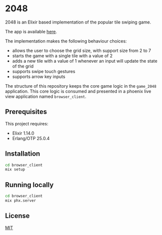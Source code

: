 # 2048

2048 is an Elixir based implementation of the popular tile swiping game.

The app is available [here](https://divine-grass-2423.fly.dev/).

The implementation makes the following behaviour choices:
 - allows the user to choose the grid size, with support size from 2 to 7
 - starts the game with a single tile with a value of 2
 - adds a new tile with a value of 1 whenever an input will update the state of the grid
 - supports swipe touch gestures
 - supports arrow key inputs

The structure of this repository keeps the core game logic in the `game_2048` application. This core logic is consumed and presented in a phoenix live view application named `browser_client`.


## Prerequisites

This project requires:
 - Elixir 1.14.0
 - Erlang/OTP 25.0.4

## Installation
```bash
cd browser_client
mix setup
```

## Running locally

```bash
cd browser_client
mix phx.server
```

## License

[MIT](https://choosealicense.com/licenses/mit/)
